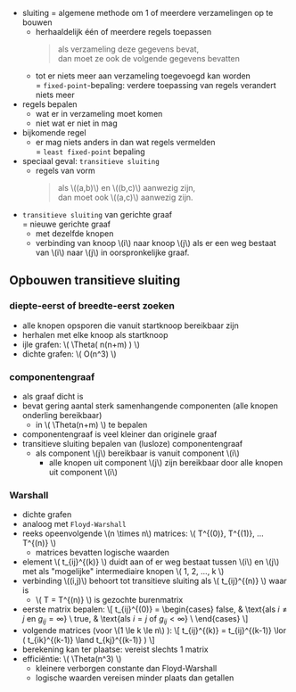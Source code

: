
* sluiting = algemene methode om 1 of meerdere verzamelingen op te bouwen
    * herhaaldelijk één of meerdere regels toepassen
        > als verzameling deze gegevens bevat,  
        > dan moet ze ook de volgende gegevens bevatten
    * tot er niets meer aan verzameling toegevoegd kan worden  
    = `fixed-point`-bepaling: verdere toepassing van regels verandert niets meer
* regels bepalen
    * wat er in verzameling moet komen
    * niet wat er niet in mag
* bijkomende regel
    * er mag niets anders in dan wat regels vermelden  
    = `least fixed-point` bepaling
* speciaal geval: `transitieve sluiting`
    * regels van vorm
        > als \\((a,b)\\) en \\((b,c)\\) aanwezig zijn,  
        > dan moet ook \\((a,c)\\) aanwezig zijn.
* `transitieve sluiting` van gerichte graaf  
= nieuwe gerichte graaf
    * met dezelfde knopen
    * verbinding van knoop \\(i\\) naar knoop \\(j\\) als er een weg bestaat van \\(i\\) naar \\(j\\) in oorspronkelijke graaf.

## Opbouwen transitieve sluiting

### diepte-eerst of breedte-eerst zoeken

* alle knopen opsporen die vanuit startknoop bereikbaar zijn
* herhalen met elke knoop als startknoop
* ijle grafen: \\( \Theta( n(n+m) ) \\)
* dichte grafen: \\( O(n^3) \\)

### componentengraaf

* als graaf dicht is
* bevat gering aantal sterk samenhangende componenten (alle knopen onderling bereikbaar)
    * in \\( \Theta(n+m) \\) te bepalen
* componentengraaf is veel kleiner dan originele graaf
* transitieve sluiting bepalen van (lusloze) componentengraaf
    * als component \\(j\\) bereikbaar is vanuit component \\(i\\)
        * alle knopen uit component \\(j\\) zijn bereikbaar door alle knopen uit component \\(i\\)

### Warshall

* dichte grafen
* analoog met `Floyd-Warshall`
* reeks opeenvolgende \\(n \times n\\) matrices: \\( T^{(0)}, T^{(1)}, ... T^{(n)} \\)
    * matrices bevatten logische waarden
* element \\( t_{ij}^{(k)} \\) duidt aan of er weg bestaat tussen \\(i\\) en \\(j\\)  
met als "mogelijke" intermediaire knopen \\( 1, 2, ..., k \\)
* verbinding \\((i,j)\\) behoort tot transitieve sluiting als \\( t_{ij}^{(n)} \\) waar is
    * \\( T = T^{(n)} \\) is gezochte burenmatrix
* eerste matrix bepalen:
\\[
 t_{ij}^{(0)} =
\begin{cases}
false,  & \text{als $i \ne j$ en $g_{ij} = \infty$} \\
true, & \text{als $i=j$ of $g_{ij} < \infty$}  \\
\end{cases}
\\]
* volgende matrices (voor \\(1 \le k \le n\\) ):
\\[
t_{ij}^{(k)} = t_{ij}^{(k-1)} \lor ( t_{ik}^{(k-1)} \land t_{kj}^{(k-1)} ) 
\\]
* berekening kan ter plaatse: vereist slechts 1 matrix
* efficiëntie: \\( \Theta(n^3) \\)
    * kleinere verborgen constante dan Floyd-Warshall
    * logische waarden vereisen minder plaats dan getallen
